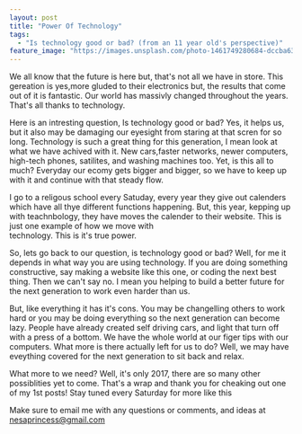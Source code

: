 ```yaml
---
layout: post
title: "Power Of Technology"
tags:
  - "Is technology good or bad? (from an 11 year old's perspective)"
feature_image: "https://images.unsplash.com/photo-1461749280684-dccba630e2f6?auto=format&fit=crop&w=1050&q=60&ixid=dW5zcGxhc2guY29tOzs7Ozs%3D"
---
```

We all know that the future is here but, that's not all we have in store. This gereation is yes,more gluded to their electronics
but, the results that come out of it is fantastic. Our world has massivly changed throughout the years. 
That's all thanks to technology.

Here is an intresting question, Is technology good or bad? Yes, it helps us, but it also may be damaging our eyesight from
staring at that scren for so long. Technology is such a great thing for this generation, I mean look at what we have achived with it.
New cars,faster networks, newer computers, high-tech phones, satilites, and washing machines too. Yet, is this all to much? 
Everyday our ecomy gets bigger and bigger, so we have to keep up with it and continue with that steady flow. 

I go to a religous school every Satuday, every year they give out calenders which have all thye different functions happening. But, 
this year, kepping up with teachnbology, they have moves the calender to their website. This is just one example of how we move with \
technology. This is it's true power. 

So, lets go back to our question, is technology good or bad? Well, for me it depends in what way you are using technology. 
If you are doing something constructive, say making a website like this one, or coding the next best thing. Then we can't say no.
I mean you helping to build a better future for the next generation to work even harder than us. 

But, like everything it has it's cons. 
You may be changelling others to work hard or you may be doing everything so the next generation can become lazy. 
People have already created self driving cars, and light that turn off with a press of a bottom. We have the whole
world at our figer tips with our computers. What more is there actually left for us to do? Well, we may have eveything 
covered for the next generation to sit back and relax. 

What more to we need? Well, it's only 2017, there are so many other possiblities yet to come.
That's a wrap and thank you for cheaking out one of my 1st posts! Stay tuned every Saturday for more like this 

Make sure to email me with any questions or comments, and ideas  at nesaprincess@gmail.com
